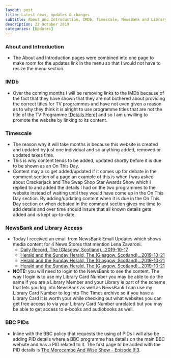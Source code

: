 ```yaml
---
layout: post
title: Latest news, updates & changes
subtitle: About and Introduction, IMDb, Timescale, NewsBank and Library Access, BBC PIDs
description: 22 October 2019
categories: [Updates]
---
```


### About and Introduction
* The About and Introduction pages were combined into one page to make room for the updates link in the menu so that I would not have to resize the menu section.

### IMDb
* Over the coming months I will be removing links to the IMDb because of the fact that they have shown that they are not bothered about providing the correct titles for TV programmes and have not even given a reason as to why they think it is alright to use programme titles that are not the title of the TV Programme [[Details Here]](https://github.com/FanzOfLenaZavaroni/fanzoflenazavaroni.github.io/issues/12#issuecomment-536528451) and so I am unwilling to promote the website by linking to its content.

### Timescale
* The reason why it will take months is because this website is created and updated by just one individual and so anything added, removed or updated takes time.
* This is why content tends to be added, updated shortly before it is due to be shown as an On This Day.
* Content may also get added/updated if it comes up for debate in the comment section of a page an example of this is when I was asked about Crackerjack and The Swap Shop Star Awards Show which I replied to and added the details I had on the two programmes to the website instead of waiting until they would have come up in the On This Day section. By adding/updating content when it is due in the On This Day section or when debated in the comment section gives me time to add details and over time should insure that all known details gets added and is kept up-to-date.

### NewsBank and Library Access
* Today I received an email from NewsBank Email Updates which shows media content for 4 News Stores that mention Lena Zavaroni.
   * [Daily Record, The (Glasgow, Scotland)...2019-10-17](http://infoweb.newsbank.com/resources/openurl?ctx_ver=z39.88-2004&rft_dat=document_id%3Anews%252F176A4F44E6193838%2Falert_id%3Aanonymous_alerts_platform_IW_1488554874372&rft_id=info:sid/platform&rft_val_format=info:ofi/fmt:kev:mtx:ctx&svc_dat=UKNB&req_dat=55CA6C602C984FD8A3DCC6AF6BF4AE70)
   * [Herald and the Sunday Herald, The (Glasgow, Scotland)...2019-10-21](http://infoweb.newsbank.com/resources/openurl?ctx_ver=z39.88-2004&rft_dat=document_id%3Anews%252F176B585937048C88%2Falert_id%3Aanonymous_alerts_platform_IW_1488554874372&rft_id=info:sid/platform&rft_val_format=info:ofi/fmt:kev:mtx:ctx&svc_dat=UKNB&req_dat=55CA6C602C984FD8A3DCC6AF6BF4AE70)
   * [Herald and the Sunday Herald, The (Glasgow, Scotland)...2019-10-21](http://infoweb.newsbank.com/resources/openurl?ctx_ver=z39.88-2004&rft_dat=document_id%3Anews%252F176B4ECAF39473D8%2Falert_id%3Aanonymous_alerts_platform_IW_1488554874372&rft_id=info:sid/platform&rft_val_format=info:ofi/fmt:kev:mtx:ctx&svc_dat=UKNB&req_dat=55CA6C602C984FD8A3DCC6AF6BF4AE70)
   * [Herald and the Sunday Herald, The (Glasgow, Scotland)...2019-10-21](http://infoweb.newsbank.com/resources/openurl?ctx_ver=z39.88-2004&rft_dat=document_id%3Anews%252F176B585949294E70%2Falert_id%3Aanonymous_alerts_platform_IW_1488554874372&rft_id=info:sid/platform&rft_val_format=info:ofi/fmt:kev:mtx:ctx&svc_dat=UKNB&req_dat=55CA6C602C984FD8A3DCC6AF6BF4AE70)
* **NOTE:** you will need to login to the NewsBank to see the content. The way I login is to use my Library Card Number you may be able to do the same if you are a Library Member and your Library is part of the scheme that lets you log into NewsBank as well as NewsBank I can use my Library Card Number to log into The Times archive so if you have a Library Card it is worth your while checking out what websites you can get free access to via your Library Card Number unrelated but you may be able to get access to e-books and audiobooks as well.

### BBC PIDs
* Inline with the BBC policy that requests the using of PIDs I will also be adding PID details where a BBC programme has details on the main BBC website and has a PID related to it. The first page to be added with the PID details is [The Morecambe And Wise Show - Episode 9.3](/bbc%20one/bbc%20two/1976/02/11/the-morecambe-and-wise-show.html).

